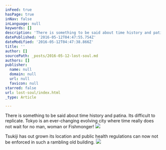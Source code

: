 ```yaml
---
inFeed: true
hasPage: true
inNav: false
inLanguage: null
keywords: []
description: 'There is something to be said about time history and patina. Its difficult to replicate. Tokyo is an ever-changing evolving city where time really does not wait for no man, woman or Fishmonger!'
datePublished: '2016-05-12T04:47:55.754Z'
dateModified: '2016-05-12T04:47:38.866Z'
title: ''
author: []
sourcePath: _posts/2016-05-12-lost-soul.md
authors: []
publisher:
  name: null
  domain: null
  url: null
  favicon: null
starred: false
url: lost-soul/index.html
_type: Article

---
```

There is something to be said about time history and patina. Its difficult to replicate. Tokyo is an ever-changing evolving city where time really does not wait for no man, woman or Fishmonger!
![](https://the-grid-user-content.s3-us-west-2.amazonaws.com/5ae50550-f11d-4b6b-bc19-268e7615f501.jpg)

Tsukiji has out grown its location and public health regulations can now not be enforced in such a rambling old building.
![](https://the-grid-user-content.s3-us-west-2.amazonaws.com/4898f3a3-ffb6-41f0-ad58-99e8fa57150e.jpg)
